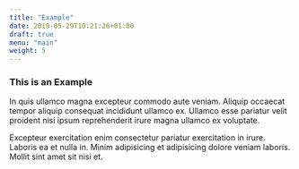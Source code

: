 ```yaml
---
title: "Example"
date: 2019-05-29T10:21:26+01:00
draft: true
menu: "main"
weight: 5
---
```



### This is an Example

In quis ullamco magna excepteur commodo aute veniam. Aliquip occaecat tempor aliquip consequat incididunt ullamco ex. Ullamco esse pariatur velit proident nisi ipsum reprehenderit irure magna ullamco ex voluptate.

Excepteur exercitation enim consectetur pariatur exercitation in irure. Laboris ea et nulla in. Minim adipisicing et adipisicing dolore veniam laboris. Mollit sint amet sit nisi et.
